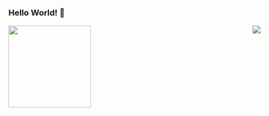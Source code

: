 ### Hello World! 👋
<img align="left" src="https://github-readme-stats.vercel.app/api?username=KuratasZ&show_icons=true"  height="165"/>
<img align="right" src="https://github-readme-stats.vercel.app/api/top-langs/?username=KuratasZ&layout=compact"  />
